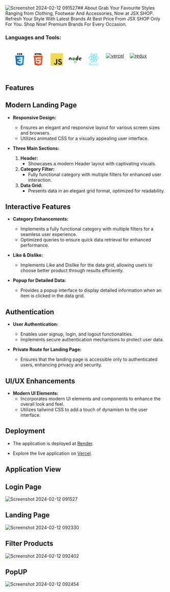 ![Screenshot 2024-02-12 091527](https://github.com/borsejugal23/Green-Catalysator/assets/115457172/a396f6b2-54d2-402a-895b-fdb4098bc225)## About 
 Grab Your Favourite Styles Ranging from Clothing, Footwear And Accessories, Now at JSX SHOP. Refresh Your Style With Latest Brands At Best Price From JSX SHOP Only For You. Shop Now! Premium Brands For Every Occasion.

<h3 align="left">Languages and Tools:</h3>
<p align="left" style="width: 90%; margin: auto; padding: 23px; display: flex; gap: 18px;">
  <a href="https://www.w3schools.com/css/" target="_blank" rel="noreferrer">
    <img src="https://raw.githubusercontent.com/devicons/devicon/master/icons/css3/css3-original-wordmark.svg" alt="css3" width="40" height="40"/>
  </a>

  <a href="https://www.w3.org/html/" target="_blank" rel="noreferrer">
    <img src="https://raw.githubusercontent.com/devicons/devicon/master/icons/html5/html5-original-wordmark.svg" alt="html5" width="40" height="40"/>
  </a>

  <a href="https://developer.mozilla.org/en-US/docs/Web/JavaScript" target="_blank" rel="noreferrer">
    <img src="https://raw.githubusercontent.com/devicons/devicon/master/icons/javascript/javascript-original.svg" alt="javascript" width="40" height="40"/>
  </a>

  <a href="https://nodejs.org" target="_blank" rel="noreferrer">
    <img src="https://raw.githubusercontent.com/devicons/devicon/master/icons/nodejs/nodejs-original-wordmark.svg" alt="nodejs" width="40" height="40"/>
  </a> 

  <a href="https://reactjs.org/" target="_blank" rel="noreferrer">
    <img src="https://raw.githubusercontent.com/devicons/devicon/master/icons/react/react-original-wordmark.svg" alt="react" width="40" height="40"/>
  </a>

  <a href="https://vercel.com/" target="_blank" rel="noreferrer">
    <img src="https://th.bing.com/th/id/OIP.ypz_d6GL7n2nXfQnbw_ARAHaFj?w=195&h=180&c=7&r=0&o=5&dpr=1.3&pid=1.7" alt="vercel" width="50" height="40"/>
  </a>

  <a href="https://redux.js.org/" target="_blank" rel="noreferrer">
    <img src="https://th.bing.com/th/id/OIP.WcRnU2ERqYHZBKBQ0zXCvgHaGs?w=188&h=180&c=7&r=0&o=5&dpr=1.3&pid=1.7" alt="redux" width="50" height="40"/>
  </a>
</p>

## Features 

## Modern Landing Page

- **Responsive Design:**
  - Ensures an elegant and responsive layout for various screen sizes and browsers.
  - Utilizes animated CSS for a visually appealing user interface.

- **Three Main Sections:**
  1. **Header:**
      - Showcases a modern Header layout with captivating visuals.
  2. **Category Filter:**
      - Fully functional category with multiple filters for enhanced user interaction.
  3. **Data Grid:**
      - Presents data in an elegant grid format, optimized for readability.

## Interactive Features

- **Category Enhancements:**
  - Implements a fully functional category with multiple filters for a seamless user experience.
  - Optimized queries to ensure quick data retrieval for enhanced performance.

- **Like & Dislike:**
  - Implements Like and Dislike for the data grid, allowing users to choose better product through results efficiently.

- **Popup for Detailed Data:**
  - Provides a popup interface to display detailed information when an item is clicked in the data grid.

## Authentication

- **User Authentication:**
  - Enables user signup, login, and logout functionalities.
  - Implements secure authentication mechanisms to protect user data.

- **Private Route for Landing Page:**
  - Ensures that the landing page is accessible only to authenticated users, enhancing privacy and security.

## UI/UX Enhancements

- **Modern UI Elements:**
  - Incorporates modern UI elements and components to enhance the overall look and feel.
  - Utilizes tailwind CSS to add a touch of dynamism to the user interface.

## Deployment

- The application is deployed at [Render](https://grenn-catalystor.onrender.com).

- Explore the live application on [Vercel](https://green-catalysator.vercel.app/).


## Application View


## Login Page

![Screenshot 2024-02-12 091527](https://github.com/borsejugal23/Green-Catalysator/assets/115457172/0e803035-ad0d-4180-9c42-e815b4670598)


## Landing Page

![Screenshot 2024-02-12 092330](https://github.com/borsejugal23/Green-Catalysator/assets/115457172/822bb299-a76c-4809-9ffc-56aba77ed4db)

## Filter Products
![Screenshot 2024-02-12 092402](https://github.com/borsejugal23/Green-Catalysator/assets/115457172/edec28cc-20c9-4907-8a25-b22e89f96e25)


## PopUP

![Screenshot 2024-02-12 092454](https://github.com/borsejugal23/Green-Catalysator/assets/115457172/d1ba6bbb-b7a2-4ff0-bb5b-0bc7e9865eef)


